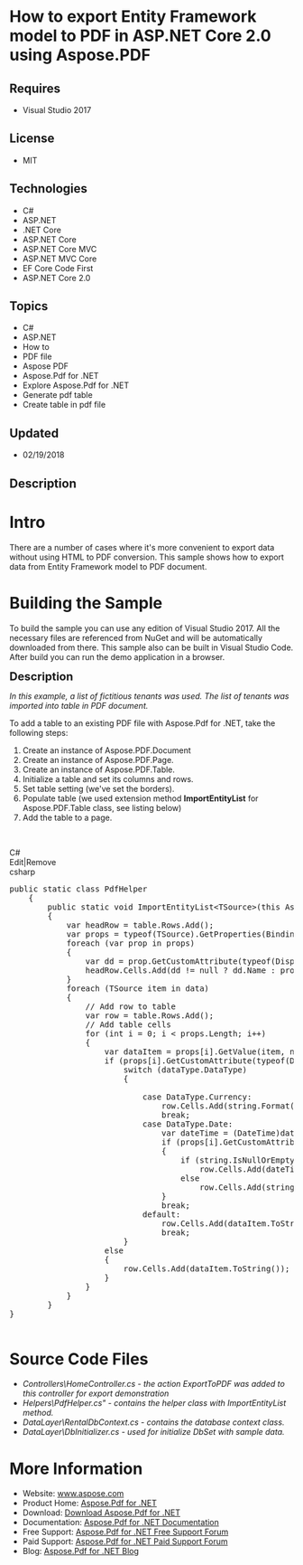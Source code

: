 # How to export Entity Framework model to PDF in ASP.NET Core 2.0 using Aspose.PDF
## Requires
- Visual Studio 2017
## License
- MIT
## Technologies
- C#
- ASP.NET
- .NET Core
- ASP.NET Core
- ASP.NET Core MVC
- ASP.NET MVC Core
- EF Core Code First
- ASP.NET Core 2.0
## Topics
- C#
- ASP.NET
- How to
- PDF file
- Aspose PDF
- Aspose.Pdf for .NET
- Explore Aspose.Pdf for .NET
- Generate pdf table
- Create table in pdf file
## Updated
- 02/19/2018
## Description

<h1>Intro</h1>
<p>There are a number of cases where it's more convenient to export data without using HTML to PDF conversion. This sample shows how to export data from Entity Framework model to PDF document.&nbsp;</p>
<h1><span>Building the Sample</span></h1>
<p>To build the sample you can use any edition of Visual Studio 2017. All the necessary files are referenced from NuGet and will be automatically downloaded from there. This sample also can be built in Visual Studio Code. After build you can run the demo application
 in a browser.</p>
<p><span style="font-size:20px; font-weight:bold">Description</span></p>
<p><em>In this example, a list of fictitious tenants was used. The list of tenants was imported into table in PDF document.&nbsp;</em></p>
<p>To add a table to an existing PDF file with Aspose.Pdf for .NET, take the following steps:</p>
<ol>
<li>Create an instance of Aspose.PDF.Document&nbsp; </li><li>Create an instance of Aspose.PDF.Page. </li><li>Create an instance of Aspose.PDF.Table. </li><li>Initialize a table and set its columns and rows. </li><li>Set table setting (we've set the borders). </li><li>Populate table (we used extension method <strong>ImportEntityList</strong> for Aspose.PDF.Table&nbsp;class, see listing below)
</li><li>Add the table to a page. </li></ol>
<p><em>&nbsp;</em></p>
<div class="scriptcode">
<div class="pluginEditHolder" pluginCommand="mceScriptCode">
<div class="title"><span>C#</span></div>
<div class="pluginLinkHolder"><span class="pluginEditHolderLink">Edit</span>|<span class="pluginRemoveHolderLink">Remove</span></div>
<span class="hidden">csharp</span>

<div class="preview">
<pre class="csharp"><span class="cs__keyword">public</span>&nbsp;<span class="cs__keyword">static</span>&nbsp;<span class="cs__keyword">class</span>&nbsp;PdfHelper&nbsp;
&nbsp;&nbsp;&nbsp;&nbsp;{&nbsp;
&nbsp;&nbsp;&nbsp;&nbsp;&nbsp;&nbsp;&nbsp;&nbsp;<span class="cs__keyword">public</span>&nbsp;<span class="cs__keyword">static</span>&nbsp;<span class="cs__keyword">void</span>&nbsp;ImportEntityList&lt;TSource&gt;(<span class="cs__keyword">this</span>&nbsp;Aspose.Pdf.Table&nbsp;table,&nbsp;IList&lt;TSource&gt;&nbsp;data)&nbsp;
&nbsp;&nbsp;&nbsp;&nbsp;&nbsp;&nbsp;&nbsp;&nbsp;{&nbsp;
&nbsp;&nbsp;&nbsp;&nbsp;&nbsp;&nbsp;&nbsp;&nbsp;&nbsp;&nbsp;&nbsp;&nbsp;var&nbsp;headRow&nbsp;=&nbsp;table.Rows.Add();&nbsp;
&nbsp;&nbsp;&nbsp;&nbsp;&nbsp;&nbsp;&nbsp;&nbsp;&nbsp;&nbsp;&nbsp;&nbsp;var&nbsp;props&nbsp;=&nbsp;<span class="cs__keyword">typeof</span>(TSource).GetProperties(BindingFlags.Public&nbsp;|&nbsp;BindingFlags.Instance);&nbsp;
&nbsp;&nbsp;&nbsp;&nbsp;&nbsp;&nbsp;&nbsp;&nbsp;&nbsp;&nbsp;&nbsp;&nbsp;<span class="cs__keyword">foreach</span>&nbsp;(var&nbsp;prop&nbsp;<span class="cs__keyword">in</span>&nbsp;props)&nbsp;
&nbsp;&nbsp;&nbsp;&nbsp;&nbsp;&nbsp;&nbsp;&nbsp;&nbsp;&nbsp;&nbsp;&nbsp;{&nbsp;
&nbsp;&nbsp;&nbsp;&nbsp;&nbsp;&nbsp;&nbsp;&nbsp;&nbsp;&nbsp;&nbsp;&nbsp;&nbsp;&nbsp;&nbsp;&nbsp;var&nbsp;dd&nbsp;=&nbsp;prop.GetCustomAttribute(<span class="cs__keyword">typeof</span>(DisplayAttribute))&nbsp;<span class="cs__keyword">as</span>&nbsp;DisplayAttribute;&nbsp;
&nbsp;&nbsp;&nbsp;&nbsp;&nbsp;&nbsp;&nbsp;&nbsp;&nbsp;&nbsp;&nbsp;&nbsp;&nbsp;&nbsp;&nbsp;&nbsp;headRow.Cells.Add(dd&nbsp;!=&nbsp;<span class="cs__keyword">null</span>&nbsp;?&nbsp;dd.Name&nbsp;:&nbsp;prop.Name);&nbsp;
&nbsp;&nbsp;&nbsp;&nbsp;&nbsp;&nbsp;&nbsp;&nbsp;&nbsp;&nbsp;&nbsp;&nbsp;}&nbsp;
&nbsp;&nbsp;&nbsp;&nbsp;&nbsp;&nbsp;&nbsp;&nbsp;&nbsp;&nbsp;&nbsp;&nbsp;<span class="cs__keyword">foreach</span>&nbsp;(TSource&nbsp;item&nbsp;<span class="cs__keyword">in</span>&nbsp;data)&nbsp;
&nbsp;&nbsp;&nbsp;&nbsp;&nbsp;&nbsp;&nbsp;&nbsp;&nbsp;&nbsp;&nbsp;&nbsp;{&nbsp;
&nbsp;&nbsp;&nbsp;&nbsp;&nbsp;&nbsp;&nbsp;&nbsp;&nbsp;&nbsp;&nbsp;&nbsp;&nbsp;&nbsp;&nbsp;&nbsp;<span class="cs__com">//&nbsp;Add&nbsp;row&nbsp;to&nbsp;table</span>&nbsp;
&nbsp;&nbsp;&nbsp;&nbsp;&nbsp;&nbsp;&nbsp;&nbsp;&nbsp;&nbsp;&nbsp;&nbsp;&nbsp;&nbsp;&nbsp;&nbsp;var&nbsp;row&nbsp;=&nbsp;table.Rows.Add();&nbsp;
&nbsp;&nbsp;&nbsp;&nbsp;&nbsp;&nbsp;&nbsp;&nbsp;&nbsp;&nbsp;&nbsp;&nbsp;&nbsp;&nbsp;&nbsp;&nbsp;<span class="cs__com">//&nbsp;Add&nbsp;table&nbsp;cells</span>&nbsp;
&nbsp;&nbsp;&nbsp;&nbsp;&nbsp;&nbsp;&nbsp;&nbsp;&nbsp;&nbsp;&nbsp;&nbsp;&nbsp;&nbsp;&nbsp;&nbsp;<span class="cs__keyword">for</span>&nbsp;(<span class="cs__keyword">int</span>&nbsp;i&nbsp;=&nbsp;<span class="cs__number">0</span>;&nbsp;i&nbsp;&lt;&nbsp;props.Length;&nbsp;i&#43;&#43;)&nbsp;
&nbsp;&nbsp;&nbsp;&nbsp;&nbsp;&nbsp;&nbsp;&nbsp;&nbsp;&nbsp;&nbsp;&nbsp;&nbsp;&nbsp;&nbsp;&nbsp;{&nbsp;
&nbsp;&nbsp;&nbsp;&nbsp;&nbsp;&nbsp;&nbsp;&nbsp;&nbsp;&nbsp;&nbsp;&nbsp;&nbsp;&nbsp;&nbsp;&nbsp;&nbsp;&nbsp;&nbsp;&nbsp;var&nbsp;dataItem&nbsp;=&nbsp;props[i].GetValue(item,&nbsp;<span class="cs__keyword">null</span>);&nbsp;
&nbsp;&nbsp;&nbsp;&nbsp;&nbsp;&nbsp;&nbsp;&nbsp;&nbsp;&nbsp;&nbsp;&nbsp;&nbsp;&nbsp;&nbsp;&nbsp;&nbsp;&nbsp;&nbsp;&nbsp;<span class="cs__keyword">if</span>&nbsp;(props[i].GetCustomAttribute(<span class="cs__keyword">typeof</span>(DataTypeAttribute))&nbsp;<span class="cs__keyword">is</span>&nbsp;DataTypeAttribute&nbsp;dataType)&nbsp;
&nbsp;&nbsp;&nbsp;&nbsp;&nbsp;&nbsp;&nbsp;&nbsp;&nbsp;&nbsp;&nbsp;&nbsp;&nbsp;&nbsp;&nbsp;&nbsp;&nbsp;&nbsp;&nbsp;&nbsp;&nbsp;&nbsp;&nbsp;&nbsp;<span class="cs__keyword">switch</span>&nbsp;(dataType.DataType)&nbsp;
&nbsp;&nbsp;&nbsp;&nbsp;&nbsp;&nbsp;&nbsp;&nbsp;&nbsp;&nbsp;&nbsp;&nbsp;&nbsp;&nbsp;&nbsp;&nbsp;&nbsp;&nbsp;&nbsp;&nbsp;&nbsp;&nbsp;&nbsp;&nbsp;{&nbsp;
&nbsp;
&nbsp;&nbsp;&nbsp;&nbsp;&nbsp;&nbsp;&nbsp;&nbsp;&nbsp;&nbsp;&nbsp;&nbsp;&nbsp;&nbsp;&nbsp;&nbsp;&nbsp;&nbsp;&nbsp;&nbsp;&nbsp;&nbsp;&nbsp;&nbsp;&nbsp;&nbsp;&nbsp;&nbsp;<span class="cs__keyword">case</span>&nbsp;DataType.Currency:&nbsp;
&nbsp;&nbsp;&nbsp;&nbsp;&nbsp;&nbsp;&nbsp;&nbsp;&nbsp;&nbsp;&nbsp;&nbsp;&nbsp;&nbsp;&nbsp;&nbsp;&nbsp;&nbsp;&nbsp;&nbsp;&nbsp;&nbsp;&nbsp;&nbsp;&nbsp;&nbsp;&nbsp;&nbsp;&nbsp;&nbsp;&nbsp;&nbsp;row.Cells.Add(<span class="cs__keyword">string</span>.Format(<span class="cs__string">&quot;{0:C}&quot;</span>,&nbsp;dataItem));&nbsp;
&nbsp;&nbsp;&nbsp;&nbsp;&nbsp;&nbsp;&nbsp;&nbsp;&nbsp;&nbsp;&nbsp;&nbsp;&nbsp;&nbsp;&nbsp;&nbsp;&nbsp;&nbsp;&nbsp;&nbsp;&nbsp;&nbsp;&nbsp;&nbsp;&nbsp;&nbsp;&nbsp;&nbsp;&nbsp;&nbsp;&nbsp;&nbsp;<span class="cs__keyword">break</span>;&nbsp;
&nbsp;&nbsp;&nbsp;&nbsp;&nbsp;&nbsp;&nbsp;&nbsp;&nbsp;&nbsp;&nbsp;&nbsp;&nbsp;&nbsp;&nbsp;&nbsp;&nbsp;&nbsp;&nbsp;&nbsp;&nbsp;&nbsp;&nbsp;&nbsp;&nbsp;&nbsp;&nbsp;&nbsp;<span class="cs__keyword">case</span>&nbsp;DataType.Date:&nbsp;
&nbsp;&nbsp;&nbsp;&nbsp;&nbsp;&nbsp;&nbsp;&nbsp;&nbsp;&nbsp;&nbsp;&nbsp;&nbsp;&nbsp;&nbsp;&nbsp;&nbsp;&nbsp;&nbsp;&nbsp;&nbsp;&nbsp;&nbsp;&nbsp;&nbsp;&nbsp;&nbsp;&nbsp;&nbsp;&nbsp;&nbsp;&nbsp;var&nbsp;dateTime&nbsp;=&nbsp;(DateTime)dataItem;&nbsp;
&nbsp;&nbsp;&nbsp;&nbsp;&nbsp;&nbsp;&nbsp;&nbsp;&nbsp;&nbsp;&nbsp;&nbsp;&nbsp;&nbsp;&nbsp;&nbsp;&nbsp;&nbsp;&nbsp;&nbsp;&nbsp;&nbsp;&nbsp;&nbsp;&nbsp;&nbsp;&nbsp;&nbsp;&nbsp;&nbsp;&nbsp;&nbsp;<span class="cs__keyword">if</span>&nbsp;(props[i].GetCustomAttribute(<span class="cs__keyword">typeof</span>(DisplayFormatAttribute))&nbsp;<span class="cs__keyword">is</span>&nbsp;DisplayFormatAttribute&nbsp;df)&nbsp;
&nbsp;&nbsp;&nbsp;&nbsp;&nbsp;&nbsp;&nbsp;&nbsp;&nbsp;&nbsp;&nbsp;&nbsp;&nbsp;&nbsp;&nbsp;&nbsp;&nbsp;&nbsp;&nbsp;&nbsp;&nbsp;&nbsp;&nbsp;&nbsp;&nbsp;&nbsp;&nbsp;&nbsp;&nbsp;&nbsp;&nbsp;&nbsp;{&nbsp;
&nbsp;&nbsp;&nbsp;&nbsp;&nbsp;&nbsp;&nbsp;&nbsp;&nbsp;&nbsp;&nbsp;&nbsp;&nbsp;&nbsp;&nbsp;&nbsp;&nbsp;&nbsp;&nbsp;&nbsp;&nbsp;&nbsp;&nbsp;&nbsp;&nbsp;&nbsp;&nbsp;&nbsp;&nbsp;&nbsp;&nbsp;&nbsp;&nbsp;&nbsp;&nbsp;&nbsp;<span class="cs__keyword">if</span>&nbsp;(<span class="cs__keyword">string</span>.IsNullOrEmpty(df.DataFormatString))&nbsp;
&nbsp;&nbsp;&nbsp;&nbsp;&nbsp;&nbsp;&nbsp;&nbsp;&nbsp;&nbsp;&nbsp;&nbsp;&nbsp;&nbsp;&nbsp;&nbsp;&nbsp;&nbsp;&nbsp;&nbsp;&nbsp;&nbsp;&nbsp;&nbsp;&nbsp;&nbsp;&nbsp;&nbsp;&nbsp;&nbsp;&nbsp;&nbsp;&nbsp;&nbsp;&nbsp;&nbsp;&nbsp;&nbsp;&nbsp;&nbsp;row.Cells.Add(dateTime.ToShortDateString());&nbsp;
&nbsp;&nbsp;&nbsp;&nbsp;&nbsp;&nbsp;&nbsp;&nbsp;&nbsp;&nbsp;&nbsp;&nbsp;&nbsp;&nbsp;&nbsp;&nbsp;&nbsp;&nbsp;&nbsp;&nbsp;&nbsp;&nbsp;&nbsp;&nbsp;&nbsp;&nbsp;&nbsp;&nbsp;&nbsp;&nbsp;&nbsp;&nbsp;&nbsp;&nbsp;&nbsp;&nbsp;<span class="cs__keyword">else</span>&nbsp;
&nbsp;&nbsp;&nbsp;&nbsp;&nbsp;&nbsp;&nbsp;&nbsp;&nbsp;&nbsp;&nbsp;&nbsp;&nbsp;&nbsp;&nbsp;&nbsp;&nbsp;&nbsp;&nbsp;&nbsp;&nbsp;&nbsp;&nbsp;&nbsp;&nbsp;&nbsp;&nbsp;&nbsp;&nbsp;&nbsp;&nbsp;&nbsp;&nbsp;&nbsp;&nbsp;&nbsp;&nbsp;&nbsp;&nbsp;&nbsp;row.Cells.Add(<span class="cs__keyword">string</span>.Format(df.DataFormatString,&nbsp;dateTime));&nbsp;
&nbsp;&nbsp;&nbsp;&nbsp;&nbsp;&nbsp;&nbsp;&nbsp;&nbsp;&nbsp;&nbsp;&nbsp;&nbsp;&nbsp;&nbsp;&nbsp;&nbsp;&nbsp;&nbsp;&nbsp;&nbsp;&nbsp;&nbsp;&nbsp;&nbsp;&nbsp;&nbsp;&nbsp;&nbsp;&nbsp;&nbsp;&nbsp;}&nbsp;
&nbsp;&nbsp;&nbsp;&nbsp;&nbsp;&nbsp;&nbsp;&nbsp;&nbsp;&nbsp;&nbsp;&nbsp;&nbsp;&nbsp;&nbsp;&nbsp;&nbsp;&nbsp;&nbsp;&nbsp;&nbsp;&nbsp;&nbsp;&nbsp;&nbsp;&nbsp;&nbsp;&nbsp;&nbsp;&nbsp;&nbsp;&nbsp;<span class="cs__keyword">break</span>;&nbsp;
&nbsp;&nbsp;&nbsp;&nbsp;&nbsp;&nbsp;&nbsp;&nbsp;&nbsp;&nbsp;&nbsp;&nbsp;&nbsp;&nbsp;&nbsp;&nbsp;&nbsp;&nbsp;&nbsp;&nbsp;&nbsp;&nbsp;&nbsp;&nbsp;&nbsp;&nbsp;&nbsp;&nbsp;<span class="cs__keyword">default</span>:&nbsp;
&nbsp;&nbsp;&nbsp;&nbsp;&nbsp;&nbsp;&nbsp;&nbsp;&nbsp;&nbsp;&nbsp;&nbsp;&nbsp;&nbsp;&nbsp;&nbsp;&nbsp;&nbsp;&nbsp;&nbsp;&nbsp;&nbsp;&nbsp;&nbsp;&nbsp;&nbsp;&nbsp;&nbsp;&nbsp;&nbsp;&nbsp;&nbsp;row.Cells.Add(dataItem.ToString());&nbsp;
&nbsp;&nbsp;&nbsp;&nbsp;&nbsp;&nbsp;&nbsp;&nbsp;&nbsp;&nbsp;&nbsp;&nbsp;&nbsp;&nbsp;&nbsp;&nbsp;&nbsp;&nbsp;&nbsp;&nbsp;&nbsp;&nbsp;&nbsp;&nbsp;&nbsp;&nbsp;&nbsp;&nbsp;&nbsp;&nbsp;&nbsp;&nbsp;<span class="cs__keyword">break</span>;&nbsp;
&nbsp;&nbsp;&nbsp;&nbsp;&nbsp;&nbsp;&nbsp;&nbsp;&nbsp;&nbsp;&nbsp;&nbsp;&nbsp;&nbsp;&nbsp;&nbsp;&nbsp;&nbsp;&nbsp;&nbsp;&nbsp;&nbsp;&nbsp;&nbsp;}&nbsp;
&nbsp;&nbsp;&nbsp;&nbsp;&nbsp;&nbsp;&nbsp;&nbsp;&nbsp;&nbsp;&nbsp;&nbsp;&nbsp;&nbsp;&nbsp;&nbsp;&nbsp;&nbsp;&nbsp;&nbsp;<span class="cs__keyword">else</span>&nbsp;
&nbsp;&nbsp;&nbsp;&nbsp;&nbsp;&nbsp;&nbsp;&nbsp;&nbsp;&nbsp;&nbsp;&nbsp;&nbsp;&nbsp;&nbsp;&nbsp;&nbsp;&nbsp;&nbsp;&nbsp;{&nbsp;
&nbsp;&nbsp;&nbsp;&nbsp;&nbsp;&nbsp;&nbsp;&nbsp;&nbsp;&nbsp;&nbsp;&nbsp;&nbsp;&nbsp;&nbsp;&nbsp;&nbsp;&nbsp;&nbsp;&nbsp;&nbsp;&nbsp;&nbsp;&nbsp;row.Cells.Add(dataItem.ToString());&nbsp;
&nbsp;&nbsp;&nbsp;&nbsp;&nbsp;&nbsp;&nbsp;&nbsp;&nbsp;&nbsp;&nbsp;&nbsp;&nbsp;&nbsp;&nbsp;&nbsp;&nbsp;&nbsp;&nbsp;&nbsp;}&nbsp;
&nbsp;&nbsp;&nbsp;&nbsp;&nbsp;&nbsp;&nbsp;&nbsp;&nbsp;&nbsp;&nbsp;&nbsp;&nbsp;&nbsp;&nbsp;&nbsp;}&nbsp;
&nbsp;&nbsp;&nbsp;&nbsp;&nbsp;&nbsp;&nbsp;&nbsp;&nbsp;&nbsp;&nbsp;&nbsp;}&nbsp;
&nbsp;&nbsp;&nbsp;&nbsp;&nbsp;&nbsp;&nbsp;&nbsp;}&nbsp;
}&nbsp;
&nbsp;
</pre>
</div>
</div>
</div>
<h1><span>Source Code Files</span></h1>
<ul>
<li><em>Controllers\HomeController.cs - the action ExportToPDF was added to this controller for export demonstration</em>
</li><li><em><em>Helpers\PdfHelper.cs&quot; - contains the helper class with&nbsp;ImportEntityList method.</em></em>
</li><li><em><em>DataLayer\RentalDbContext.cs - contains the database context class.<br>
</em></em></li><li><em><em>DataLayer\DbInitializer.cs - used for initialize DbSet with sample data.&nbsp;</em></em>
</li></ul>
<h1>More Information</h1>
<ul>
<li><span>Website:</span>&nbsp;<a rel="nofollow" href="http://www.aspose.com/">www.aspose.com</a>
</li><li><span>Product Home:</span>&nbsp;<a rel="nofollow" href="https://products.aspose.com/pdf/net">Aspose.Pdf for .NET</a>
</li><li><span>Download:</span>&nbsp;<a rel="nofollow" href="https://www.nuget.org/packages/Aspose.Pdf/">Download Aspose.Pdf for .NET</a>
</li><li><span>Documentation:</span>&nbsp;<a rel="nofollow" href="https://docs.aspose.com/display/pdfnet/Home">Aspose.Pdf for .NET Documentation</a>
</li><li><span>Free Support:</span>&nbsp;<a rel="nofollow" href="https://forum.aspose.com/c/pdf">Aspose.Pdf for .NET Free Support Forum</a>
</li><li><span>Paid Support:</span>&nbsp;<a rel="nofollow" href="https://helpdesk.aspose.com/">Aspose.Pdf for .NET Paid Support Forum</a>
</li><li><span>Blog:</span>&nbsp;<a rel="nofollow" href="https://blog.aspose.com/category/aspose-products/aspose-pdf-product-family/">Aspose.Pdf for .NET Blog</a>
</li></ul>
